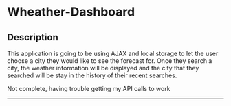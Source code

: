 # Wheather-Dashboard
<h2>Description</h2>
<p>This application is going to be using AJAX and local storage to let the user choose a city they would like to see the forecast for. Once they search a city, the weather information will be displayed and the city that they searched will be stay in the history of their recent searches.</p>

<p> Not complete, having trouble getting my API calls to work</p>
<hr>
<a href='https://finch23.github.io/Weather-Dashboard/.>https://finch23.github.io/Weather-Dashboard/.</a>
<hr>
<h2>Screenshots</h2>
<img src='images/weather.PNG'>
<img src='images/weather2.PNG'>
